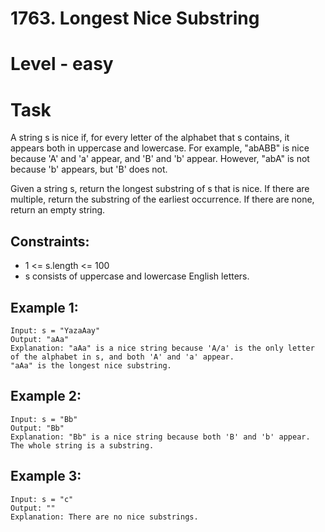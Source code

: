# 1763. Longest Nice Substring


# Level - easy


# Task
A string s is nice if, for every letter of the alphabet that s contains, it appears both in uppercase and lowercase. 
For example, "abABB" is nice because 'A' and 'a' appear, and 'B' and 'b' appear. However, "abA" is not because 'b' appears, but 'B' does not.

Given a string s, return the longest substring of s that is nice. 
If there are multiple, return the substring of the earliest occurrence. If there are none, return an empty string.


## Constraints:
- 1 <= s.length <= 100
- s consists of uppercase and lowercase English letters.


## Example 1:
````
Input: s = "YazaAay"
Output: "aAa"
Explanation: "aAa" is a nice string because 'A/a' is the only letter of the alphabet in s, and both 'A' and 'a' appear.
"aAa" is the longest nice substring.
````


## Example 2:
````
Input: s = "Bb"
Output: "Bb"
Explanation: "Bb" is a nice string because both 'B' and 'b' appear. The whole string is a substring.
````


## Example 3:
````
Input: s = "c"
Output: ""
Explanation: There are no nice substrings.
````